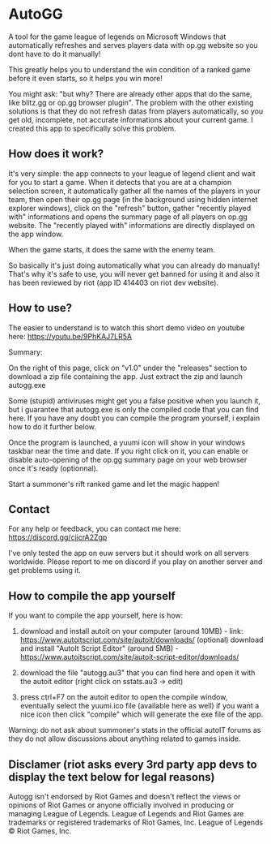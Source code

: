 # AutoGG
A tool for the game league of legends on Microsoft Windows that automatically refreshes and serves players data with op.gg website so you dont have to do it manually!

This greatly helps you to understand the win condition of a ranked game before it even starts, so it helps you win more!

You might ask: "but why? There are already other apps that do the same, like blitz.gg or op.gg browser plugin". The problem with the other existing solutions is that they do not refresh datas from players automatically, so you get old, incomplete, not accurate informations about your current game. I created this app to specifically solve this problem.

## How does it work?

It's very simple: the app connects to your league of legend client and wait for you to start a game. When it detects that you are at a champion selection screen, it automatically gather all the names of the players in your team, then open their op.gg page (in the background using hidden internet explorer windows), click on the "refresh" button, gather "recently played with" informations and opens the summary page of all players on op.gg website. The "recently played with" informations are directly displayed on the app window.

When the game starts, it does the same with the enemy team.

So basically it's just doing automatically what you can already do manually! That's why it's safe to use, you will never get banned for using it and also it has been reviewed by riot (app ID 414403 on riot dev website).

## How to use?

The easier to understand is to watch this short demo video on youtube here: https://youtu.be/9PhKAJ7LR5A

Summary:

On the right of this page, click on "v1.0" under the "releases" section to download a zip file containing the app. Just extract the zip and launch autogg.exe 

Some (stupid) antiviruses might get you a false positive when you launch it, but i guarantee that autogg.exe is only the compiled code that you can find here. If you have any doubt you can compile the program yourself, i explain how to do it further below.

Once the program is launched, a yuumi icon will show in your windows taskbar near the time and date. If you right click on it, you can enable or disable auto-opening of the op.gg summary page on your web browser once it's ready (optionnal).

Start a summoner's rift ranked game and let the magic happen!

## Contact

For any help or feedback, you can contact me here: https://discord.gg/cjjcrA2Zgp

I've only tested the app on euw servers but it should work on all servers worldwide. Please report to me on discord if you play on another server and get problems using it.

## How to compile the app yourself

If you want to compile the app yourself, here is how:

1. download and install autoit on your computer (around 10MB) - link: https://www.autoitscript.com/site/autoit/downloads/
(optional) download and install "AutoIt Script Editor" (around 5MB) - https://www.autoitscript.com/site/autoit-script-editor/downloads/

2. download the file "autogg.au3" that you can find here and open it with the autoit editor (right click on sstats.au3 -> edit)

3. press ctrl+F7 on the autoit editor to open the compile window, eventually select the yuumi.ico file (available here as well) if you want a nice icon then click "compile" which will generate the exe file of the app.

Warning: do not ask about summoner's stats in the official autoIT forums as they do not allow discussions about anything related to games inside.
 
## Disclamer (riot asks every 3rd party app devs to display the text below for legal reasons)

Autogg isn't endorsed by Riot Games and doesn't reflect the views or opinions of Riot Games or anyone officially involved in producing or managing League of Legends. League of Legends and Riot Games are trademarks or registered trademarks of Riot Games, Inc. League of Legends © Riot Games, Inc.

